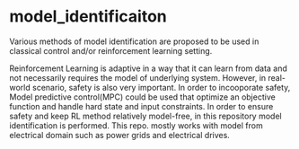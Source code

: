 # model_identificaiton
Various methods of model identification are proposed to be used in classical control and/or reinforcement learning setting.


Reinforcement Learning is adaptive in a way that it can learn from data and not necessarily requires the model of underlying system. However, in real-world scenario, safety is also very important. In order to incooporate safety, Model predictive control(MPC) could be used that optimize an objective function and handle hard state and input constraints. In order to ensure safety and keep RL method relatively model-free, in this repository model identification is performed. This repo. mostly works with model from electrical domain such as power grids and electrical drives. 
